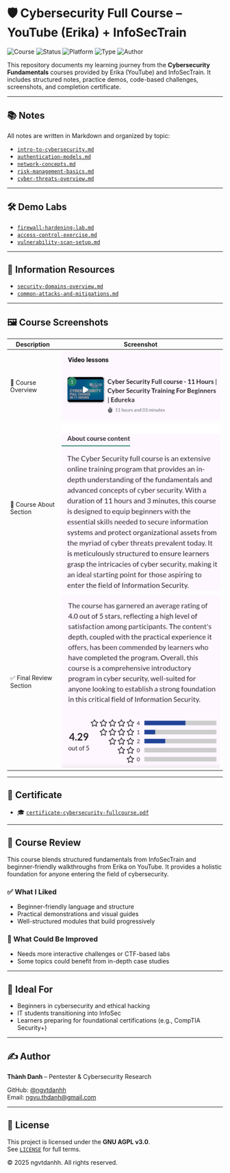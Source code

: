 # 🛡️ Cybersecurity Full Course – YouTube (Erika) + InfoSecTrain

![Course](https://img.shields.io/badge/Erika%20x%20InfoSecTrain-Certified-brightgreen?style=flat-square&logo=youtube)
![Status](https://img.shields.io/badge/Status-Completed-blue?style=flat-square&logo=verizon)
![Platform](https://img.shields.io/badge/Platform-YouTube%20%2B%20Cursa-informational?style=flat-square&logo=coursera)
![Type](https://img.shields.io/badge/Type-Self--Study-orange?style=flat-square&logo=openaccess)
![Author](https://img.shields.io/badge/Maintainer-Thành%20Danh-blueviolet?style=flat-square&logo=github)

This repository documents my learning journey from the **Cybersecurity Fundamentals** courses provided by Erika (YouTube) and InfoSecTrain. It includes structured notes, practice demos, code-based challenges, screenshots, and completion certificate.

---

## 📚 Notes

All notes are written in Markdown and organized by topic:

- [`intro-to-cybersecurity.md`](./notes/intro-to-cybersecurity.md)
- [`authentication-models.md`](./notes/authentication-models.md)
- [`network-concepts.md`](./notes/network-concepts.md)
- [`risk-management-basics.md`](./notes/risk-management-basics.md)
- [`cyber-threats-overview.md`](./notes/cyber-threats-overview.md)

---

## 🛠️ Demo Labs

- [`firewall-hardening-lab.md`](./demo/firewall-hardening-lab.md)
- [`access-control-exercise.md`](./demo/access-control-exercise.md)
- [`vulnerability-scan-setup.md`](./demo/vulnerability-scan-setup.md)

---

## 🧠 Information Resources

- [`security-domains-overview.md`](./information/security-domains-overview.md)
- [`common-attacks-and-mitigations.md`](./information/common-attacks-and-mitigations.md)

---

## 🖼️ Course Screenshots

| Description              | Screenshot |
|--------------------------|------------|
| 📘 Course Overview        | ![](./screenshots/Cursa-Course.png) |
| 🎯 Course About Section   | ![](./screenshots/Cursa-About.png) |
| ✅ Final Review Section   | ![](./screenshots/Cursa-Review.png) |

---

## 📜 Certificate

- 🎓 [`certificate-cybersecurity-fullcourse.pdf`](./cert/cybersecurity-masterclass-infosectrain.jpg
)

---

## 📝 Course Review

This course blends structured fundamentals from InfoSecTrain and beginner-friendly walkthroughs from Erika on YouTube. It provides a holistic foundation for anyone entering the field of cybersecurity.

### ✅ What I Liked

- Beginner-friendly language and structure  
- Practical demonstrations and visual guides  
- Well-structured modules that build progressively

### 📌 What Could Be Improved

- Needs more interactive challenges or CTF-based labs  
- Some topics could benefit from in-depth case studies

---

## 🎯 Ideal For

- Beginners in cybersecurity and ethical hacking  
- IT students transitioning into InfoSec  
- Learners preparing for foundational certifications (e.g., CompTIA Security+)

---

## ✍️ Author

**Thành Danh** – Pentester & Cybersecurity Research  

GitHub: [@ngvtdanhh](https://github.com/ngvtdanhh)  
Email: ngvu.thdanh@gmail.com

---

## 📄 License

This project is licensed under the **GNU AGPL v3.0**.  
See [`LICENSE`](./LICENSE) for full terms.

© 2025 ngvtdanhh. All rights reserved.
